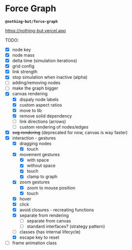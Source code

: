 # Force Graph

**`@nothing-but/force-graph`**

https://nothing-but.vercel.app

TODO:

-   [x] node key
-   [x] node mass
-   [x] delta time (simulation iterations)
-   [x] grid config
-   [x] link strength
-   [x] stop simulation when inactive (alpha)
-   [ ] adding/removing nodes
-   [ ] make the graph bigger
-   [x] canvas rendering
    -   [x] dispaly node labels
    -   [x] custom aspect ratios
    -   [x] move to lib
    -   [x] remove solid dependency
    -   [ ] link directions (arrows)
    -   [ ] custom rendering of nodes/edges
-   [x] ~~svg rendering~~ (deprecated for now, canvas is way faster)
-   [x] interaction - gestures
    -   [x] dragging nodes
        -   [x] touch
    -   [x] movement gestures
        -   [x] with space
        -   [x] without space
        -   [x] touch
        -   [x] clamp to graph
    -   [x] zoom gestures
        -   [x] zoom to mouse position
        -   [x] touch
    -   [x] hover
    -   [x] click
    -   [x] avoid closures - recreating functions
    -   [x] separate from rendering
        -   [ ] separate from canvas
        -   [ ] standard interfaces? (strategy pattern)
    -   [ ] classes (has internal lifecycle)
    -   [x] escape key to reset
-   [ ] frame animation class
